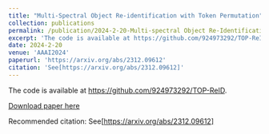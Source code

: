 ```yaml
---
title: "Multi-Spectral Object Re-identification with Token Permutation"
collection: publications
permalink: /publication/2024-2-20-Multi-spectral Object Re-Identification with Token Permutation
excerpt: 'The code is available at https://github.com/924973292/TOP-ReID.'
date: 2024-2-20
venue: 'AAAI2024'
paperurl: 'https://arxiv.org/abs/2312.09612'
citation: 'See[https://arxiv.org/abs/2312.09612]'
---
```

The code is available at https://github.com/924973292/TOP-ReID.

[Download paper here](https://arxiv.org/abs/2312.09612)

Recommended citation: See[https://arxiv.org/abs/2312.09612]